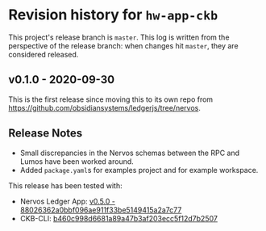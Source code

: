 # Revision history for `hw-app-ckb`

This project's release branch is `master`.
This log is written from the perspective of the release branch: when changes hit `master`, they are considered released.

## v0.1.0 - 2020-09-30

This is the first release since moving this to its own repo from https://github.com/obsidiansystems/ledgerjs/tree/nervos.

## Release Notes
- Small discrepancies in the Nervos schemas between the RPC and Lumos have been worked around.
- Added `package.yaml`s for examples project and for example workspace.

This release has been tested with:
- Nervos Ledger App: [v0.5.0 - 88026362a0bbf096ae911f33be5149415a2a7c77](https://github.com/obsidiansystems/ledger-app-nervos/releases/tag/v0.5.0)
 - CKB-CLI: [b460c998d6681a89a47b3af203ecc5f12d7b2507](https://github.com/obsidiansystems/ckb-cli/commit/b460c998d6681a89a47b3af203ecc5f12d7b2507)
